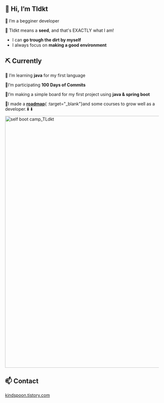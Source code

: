 ## 👋 Hi, I’m Tldkt

🌱 I’m a begginer developer 

🌱 Tldkt means a **seed**, and that's EXACTLY what I am!

- I can **go trough the dirt  by myself**
- I always focus on **making a good environment**

## ⛏ Currently

🌱 I’m learning **java** for my first language

🌱I’m participating **100 Days of Commits**

🌱I’m making a simple board for my first project using **java & spring boot**

🌱I made a [**roadmap**](https://bit.ly/39T4w16){ :target="_blank"}and some courses to grow well as a developer.⬇⬇

<img width="823" alt="self boot camp_TLdkt" src="https://user-images.githubusercontent.com/102589253/167664899-dc74d25d-4651-426a-a862-24b36779a1dd.PNG">

## 📫 C**ontact**

[kindspoon.tistory.com](http://kindspoon.tistory.com/)

